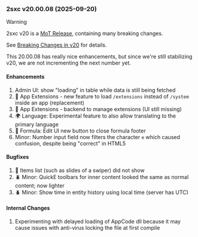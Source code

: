 
### 2sxc v20.00.08 (2025-09-20)

> [!WARNING]
> 2sxc v20 is a [MoT Release](xref:Abyss.Releases.Management.PolicyMot), containing many breaking changes.
>
> See [Breaking Changes in v20](xref:Abyss.Releases.History.V20.Breaking) for details.

This 20.00.08 has really nice enhancements, but since we're still stabilizing v20, we are
not incrementing the next number yet.

#### Enhancements

1. Admin UI: show "loading" in table while data is still being fetched
1. 🧩 App Extensions - new feature to load `/extensions` instead of `/system` inside an app (replacement)
1. 🧩 App Extensions - backend to manage extensions (UI still missing)
1. 🌍 Language: Experimental feature to also allow translating _to_ the primary language
1. 🔬 Formula: Edit UI new button to close formula footer
1. Minor: Number input field now filters the character `e` which caused confusion, despite being "correct" in HTML5

#### Bugfixes

1. 🐞 Items list (such as slides of a swiper) did not show
1. 🪲 Minor: QuickE toolbars for inner content looked the same as normal content; now lighter
1. 🪲 Minor: Show time in entity history using local time (server has UTC)

#### Internal Changes

1. Experimenting with delayed loading of AppCode dll because it may cause issues with anti-virus locking the file at first compile
